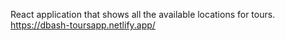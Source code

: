 React application that shows all the available locations for tours.
https://dbash-toursapp.netlify.app/
